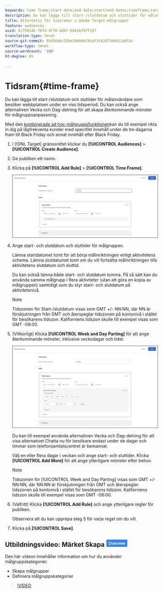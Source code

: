 ```yaml
---
keywords: time frame;start date;end date;start/end dates;timeframe;target schedule;week parting;day parting;parting
description: Du kan lägga till start-/slutdatum och sluttider för målanvändare som besöker webbplatsen under en viss tidsperiod. Du kan också ange alternativen Vecka och Dag-delning för att skapa återkommande mönster för målgruppsanpassning.
title: Alternativ för tidsramar i Adobe Target-målgrupper
feature: audiences
uuid: 6c75014b-f0fd-4f76-a84f-b841bf87f1d7
translation-type: tm+mt
source-git-commit: 95450abc32be19d04b791af3c62673e9411ab53c
workflow-type: tm+mt
source-wordcount: '390'
ht-degree: 0%

---
```



# Tidsram{#time-frame}

Du kan lägga till start-/slutdatum och sluttider för målanvändare som besöker webbplatsen under en viss tidsperiod. Du kan också ange alternativen Vecka och Dag-delning för att skapa återkommande mönster för målgruppsanpassning.

Med den [kombinerade ad hoc-målgruppsfunktionen](/help/c-target/combining-multiple-audiences.md#concept_A7386F1EA4394BD2AB72399C225981E5)kan du till exempel rikta in dig på lågfrekventa kunder med specifikt innehåll under de tre dagarna fram till Black Friday och annat innehåll efter Black Friday.

1. I [!DNL Target] gränssnittet klickar du **[!UICONTROL Audiences]** > **[!UICONTROL Create Audience]**.
1. Ge publiken ett namn.
1. Klicka på **[!UICONTROL Add Rule]** > **[!UICONTROL Time Frame]**.

   ![](assets/target_timeframe_dialog.png)

1. Ange start- och slutdatum och sluttider för målgruppen.

   Lämna startdatumet tomt för att börja målinriktningen enligt aktivitetens schema. Lämna slutdatumet tomt om du vill fortsätta målinriktningen tills aktivitetens slutdatum och sluttid.

   Du kan också lämna både start- och slutdatum tomma. På så sätt kan du använda samma målgrupp i flera aktiviteter (utan att göra en kopia av målgruppen) samtidigt som du styr start- och slutdatum på aktivitetsnivå.

   >[!NOTE]
   >
   >Tidszonen för Start-/slutdatum visas som GMT +/- NN:NN, där NN är förskjutningen från GMT och återspeglar tidszonen på kontonivå i stället för besökarens tidszon. Kaliforniens tidszon skulle till exempel visas som GMT -08:00.

1. (Villkorligt) Klicka **[!UICONTROL Week and Day Parting]** för att ange återkommande mönster, inklusive veckodagar och tider.

   ![Vecka och dagdelning](assets/week_and_day_parting.png)

   Du kan till exempel använda alternativen Vecka och Dag-delning för att visa alternativet Chatta nu för besökare endast under de dagar och timmar som telefonsamtalscentret är bemannat.

   Välj en eller flera dagar i veckan och ange start- och sluttider. Klicka **[!UICONTROL Add More]** för att ange ytterligare mönster efter behov.

   >[!NOTE]
   >
   >Tidszonen för [!UICONTROL Week and Day Parting] visas som GMT +/- NN:NN, där NN:NN är förskjutningen från GMT och återspeglar tidszonen på kontonivå i stället för besökarens tidszon. Kaliforniens tidszon skulle till exempel visas som GMT -08:00.

1. (Valfritt) Klicka **[!UICONTROL Add Rule]** och ange ytterligare regler för publiken.

   Observera att du kan upprepa steg 5 för varje regel om du vill.

1. Klicka på **[!UICONTROL Save]**.

## Utbildningsvideo: Märket Skapa ![publiköversikt](/help/assets/overview.png)

Den här videon innehåller information om hur du använder målgruppskategorier.

* Skapa målgrupper
* Definiera målgruppskategorier

>[!VIDEO](https://video.tv.adobe.com/v/17392)
